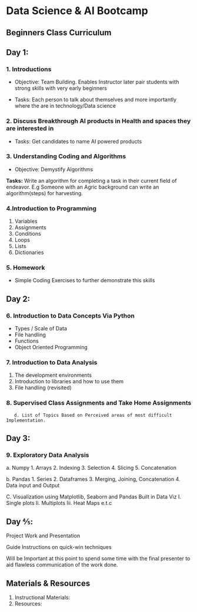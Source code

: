 # Data Science &amp; AI Bootcamp
## Beginners Class Curriculum

## Day 1:

### 1. Introductions

- Objective: Team Building. Enables Instructor later pair students with strong skills with very early beginners

- Tasks: Each person to talk about themselves and more importantly where the are in technology/Data science

### 2.   Discuss Breakthrough AI products in Health and spaces they are interested in
- Tasks: Get candidates to name AI powered products

### 3.   Understanding Coding and Algorithms
- Objective: Demystify Algorithms

**Tasks:** Write an algorithm for completing a task in their current field of endeavor. E.g Someone with an Agric background can write an algorithm(steps) for harvesting.

### 4.Introduction to Programming

1. Variables
2. Assignments
3. Conditions
4. Loops
5. Lists
6. Dictionaries

### 5. Homework
- Simple Coding Exercises to further demonstrate this skills

## Day 2:

### 6. Introduction to Data Concepts Via Python
- Types / Scale  of Data
- File handling
- Functions
- Object Oriented Programming

### 7.   Introduction to Data Analysis

1. The development environments
2. Introduction to libraries and how to use them
3. File handling (revisited)

### 8.   Supervised Class Assignments and Take Home Assignments
       d. List of Topics Based on Perceived areas of most difficult Implementation.

## Day 3:

### 9.  Exploratory Data Analysis

a. Numpy
    1. Arrays
    2. Indexing
    3. Selection
    4. Slicing
    5. Concatenation

b.  Pandas
    1. Series
    2. Dataframes
    3. Merging, Joining, Concatenation
    4. Data input and Output

C.   Visualization using Matplotlib, Seaborn and Pandas Built in Data Viz
      I. Single plots
      Ii. Multiplots
      Iii. Heat Maps e.t.c

## Day ⅘:

Project Work and Presentation

Guide Instructions on quick-win techniques

Will be Important at this point to spend some time with the final presenter to aid flawless communication of the work done.

## Materials &amp; Resources

1. Instructional Materials:
2. Resources:
